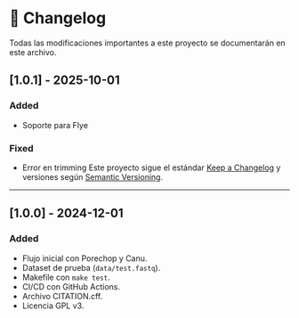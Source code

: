 # 📑 Changelog
Todas las modificaciones importantes a este proyecto se documentarán en este archivo.

## [1.0.1] - 2025-10-01
### Added
- Soporte para Flye
### Fixed
- Error en trimming
Este proyecto sigue el estándar [Keep a Changelog](https://keepachangelog.com/es-ES/1.0.0/) y versiones según [Semantic Versioning](https://semver.org/lang/es/).

---

## [1.0.0] - 2024-12-01
### Added
- Flujo inicial con Porechop y Canu.
- Dataset de prueba (`data/test.fastq`).
- Makefile con `make test`.
- CI/CD con GitHub Actions.
- Archivo CITATION.cff.
- Licencia GPL v3.
